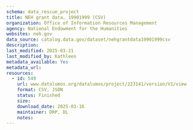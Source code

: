 ```yaml
---
schema: data_rescue_project 
title: NEH grant data, 19901999 (CSV)
organization: Office of Information Resources Management
agency: National Endowment for the Humanities
websites: neh.gov
data_source: catalog.data.gov/dataset/nehgrantdata19901999csv
description: 
last_modified: 2025-03-21
last_modified_by: Kathleen
metadata_available: Yes
metadata_url: 
resources:
  - id: 549
    url: www.datalumos.org/datalumos/project/223141/version/V1/view
    format: CSV, JSON
    status: Finished
    size: 
    download_date: 2025-03-16
    maintainer: DRP, DL
    notes: 
---
```

